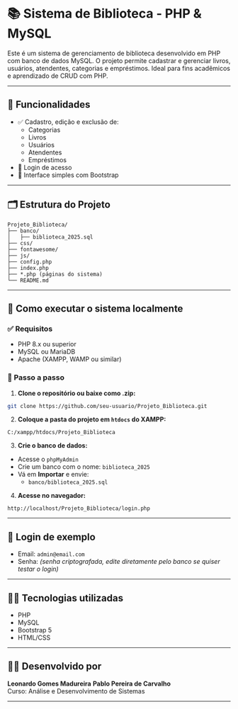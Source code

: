
# 📚 Sistema de Biblioteca - PHP & MySQL

Este é um sistema de gerenciamento de biblioteca desenvolvido em PHP com banco de dados MySQL. O projeto permite cadastrar e gerenciar livros, usuários, atendentes, categorias e empréstimos. Ideal para fins acadêmicos e aprendizado de CRUD com PHP.

---

## 🧩 Funcionalidades

- ✅ Cadastro, edição e exclusão de:
  - Categorias
  - Livros
  - Usuários
  - Atendentes
  - Empréstimos
- 🔐 Login de acesso
- 📄 Interface simples com Bootstrap

---

## 🗂️ Estrutura do Projeto

```
Projeto_Biblioteca/
├── banco/
│   ├── biblioteca_2025.sql
├── css/
├── fontawesome/
├── js/
├── config.php
├── index.php
├── *.php (páginas do sistema)
└── README.md
```

---

## 🚀 Como executar o sistema localmente

### ✅ Requisitos

- PHP 8.x ou superior
- MySQL ou MariaDB
- Apache (XAMPP, WAMP ou similar)

### 🧪 Passo a passo

1. **Clone o repositório ou baixe como .zip:**

```bash
git clone https://github.com/seu-usuario/Projeto_Biblioteca.git
```

2. **Coloque a pasta do projeto em `htdocs` do XAMPP:**

```
C:/xampp/htdocs/Projeto_Biblioteca
```

3. **Crie o banco de dados:**

- Acesse o `phpMyAdmin`
- Crie um banco com o nome: `biblioteca_2025`
- Vá em **Importar** e envie:
  - `banco/biblioteca_2025.sql`

4. **Acesse no navegador:**

```
http://localhost/Projeto_Biblioteca/login.php
```

---

## 🔐 Login de exemplo

- Email: `admin@email.com`
- Senha: *(senha criptografada, edite diretamente pelo banco se quiser testar o login)*

---

## 🧑‍💻 Tecnologias utilizadas

- PHP
- MySQL
- Bootstrap 5
- HTML/CSS

---

## 👨‍🎓 Desenvolvido por

**Leonardo Gomes Madureira**
**Pablo Pereira de Carvalho**  
Curso: Análise e Desenvolvimento de Sistemas

---
